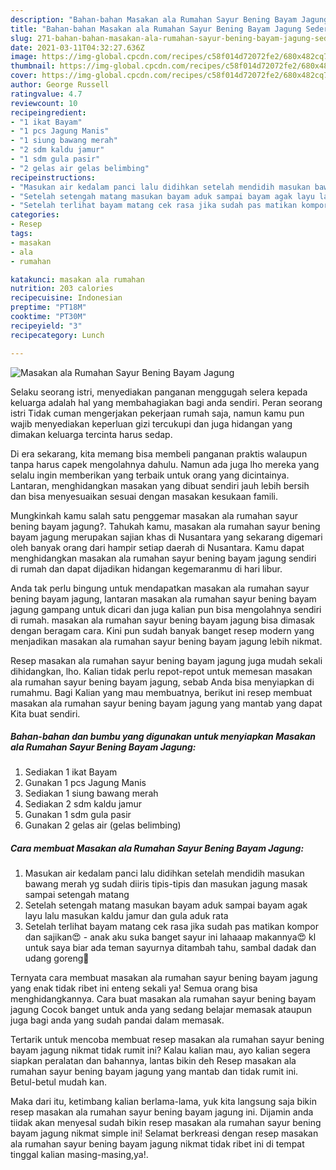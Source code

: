 ```yaml
---
description: "Bahan-bahan Masakan ala Rumahan Sayur Bening Bayam Jagung Sederhana dan Mudah Dibuat"
title: "Bahan-bahan Masakan ala Rumahan Sayur Bening Bayam Jagung Sederhana dan Mudah Dibuat"
slug: 271-bahan-bahan-masakan-ala-rumahan-sayur-bening-bayam-jagung-sederhana-dan-mudah-dibuat
date: 2021-03-11T04:32:27.636Z
image: https://img-global.cpcdn.com/recipes/c58f014d72072fe2/680x482cq70/masakan-ala-rumahan-sayur-bening-bayam-jagung-foto-resep-utama.jpg
thumbnail: https://img-global.cpcdn.com/recipes/c58f014d72072fe2/680x482cq70/masakan-ala-rumahan-sayur-bening-bayam-jagung-foto-resep-utama.jpg
cover: https://img-global.cpcdn.com/recipes/c58f014d72072fe2/680x482cq70/masakan-ala-rumahan-sayur-bening-bayam-jagung-foto-resep-utama.jpg
author: George Russell
ratingvalue: 4.7
reviewcount: 10
recipeingredient:
- "1 ikat Bayam"
- "1 pcs Jagung Manis"
- "1 siung bawang merah"
- "2 sdm kaldu jamur"
- "1 sdm gula pasir"
- "2 gelas air gelas belimbing"
recipeinstructions:
- "Masukan air kedalam panci lalu didihkan setelah mendidih masukan bawang merah yg sudah diiris tipis-tipis dan masukan jagung masak sampai setengah matang"
- "Setelah setengah matang masukan bayam aduk sampai bayam agak layu lalu masukan kaldu jamur dan gula aduk rata"
- "Setelah terlihat bayam matang cek rasa jika sudah pas matikan kompor dan sajikan😍 anak aku suka banget sayur ini lahaaap makannya😍 kl untuk saya biar ada teman sayurnya ditambah tahu, sambal dadak dan udang goreng🤤"
categories:
- Resep
tags:
- masakan
- ala
- rumahan

katakunci: masakan ala rumahan 
nutrition: 203 calories
recipecuisine: Indonesian
preptime: "PT18M"
cooktime: "PT30M"
recipeyield: "3"
recipecategory: Lunch

---
```



![Masakan ala Rumahan Sayur Bening Bayam Jagung](https://img-global.cpcdn.com/recipes/c58f014d72072fe2/680x482cq70/masakan-ala-rumahan-sayur-bening-bayam-jagung-foto-resep-utama.jpg)

Selaku seorang istri, menyediakan panganan menggugah selera kepada keluarga adalah hal yang membahagiakan bagi anda sendiri. Peran seorang istri Tidak cuman mengerjakan pekerjaan rumah saja, namun kamu pun wajib menyediakan keperluan gizi tercukupi dan juga hidangan yang dimakan keluarga tercinta harus sedap.

Di era  sekarang, kita memang bisa membeli panganan praktis walaupun tanpa harus capek mengolahnya dahulu. Namun ada juga lho mereka yang selalu ingin memberikan yang terbaik untuk orang yang dicintainya. Lantaran, menghidangkan masakan yang dibuat sendiri jauh lebih bersih dan bisa menyesuaikan sesuai dengan masakan kesukaan famili. 



Mungkinkah kamu salah satu penggemar masakan ala rumahan sayur bening bayam jagung?. Tahukah kamu, masakan ala rumahan sayur bening bayam jagung merupakan sajian khas di Nusantara yang sekarang digemari oleh banyak orang dari hampir setiap daerah di Nusantara. Kamu dapat menghidangkan masakan ala rumahan sayur bening bayam jagung sendiri di rumah dan dapat dijadikan hidangan kegemaranmu di hari libur.

Anda tak perlu bingung untuk mendapatkan masakan ala rumahan sayur bening bayam jagung, lantaran masakan ala rumahan sayur bening bayam jagung gampang untuk dicari dan juga kalian pun bisa mengolahnya sendiri di rumah. masakan ala rumahan sayur bening bayam jagung bisa dimasak dengan beragam cara. Kini pun sudah banyak banget resep modern yang menjadikan masakan ala rumahan sayur bening bayam jagung lebih nikmat.

Resep masakan ala rumahan sayur bening bayam jagung juga mudah sekali dihidangkan, lho. Kalian tidak perlu repot-repot untuk memesan masakan ala rumahan sayur bening bayam jagung, sebab Anda bisa menyiapkan di rumahmu. Bagi Kalian yang mau membuatnya, berikut ini resep membuat masakan ala rumahan sayur bening bayam jagung yang mantab yang dapat Kita buat sendiri.

<!--inarticleads1-->

##### Bahan-bahan dan bumbu yang digunakan untuk menyiapkan Masakan ala Rumahan Sayur Bening Bayam Jagung:

1. Sediakan 1 ikat Bayam
1. Gunakan 1 pcs Jagung Manis
1. Sediakan 1 siung bawang merah
1. Sediakan 2 sdm kaldu jamur
1. Gunakan 1 sdm gula pasir
1. Gunakan 2 gelas air (gelas belimbing)




<!--inarticleads2-->

##### Cara membuat Masakan ala Rumahan Sayur Bening Bayam Jagung:

1. Masukan air kedalam panci lalu didihkan setelah mendidih masukan bawang merah yg sudah diiris tipis-tipis dan masukan jagung masak sampai setengah matang
1. Setelah setengah matang masukan bayam aduk sampai bayam agak layu lalu masukan kaldu jamur dan gula aduk rata
1. Setelah terlihat bayam matang cek rasa jika sudah pas matikan kompor dan sajikan😍 - anak aku suka banget sayur ini lahaaap makannya😍 kl untuk saya biar ada teman sayurnya ditambah tahu, sambal dadak dan udang goreng🤤




Ternyata cara membuat masakan ala rumahan sayur bening bayam jagung yang enak tidak ribet ini enteng sekali ya! Semua orang bisa menghidangkannya. Cara buat masakan ala rumahan sayur bening bayam jagung Cocok banget untuk anda yang sedang belajar memasak ataupun juga bagi anda yang sudah pandai dalam memasak.

Tertarik untuk mencoba membuat resep masakan ala rumahan sayur bening bayam jagung nikmat tidak rumit ini? Kalau kalian mau, ayo kalian segera siapkan peralatan dan bahannya, lantas bikin deh Resep masakan ala rumahan sayur bening bayam jagung yang mantab dan tidak rumit ini. Betul-betul mudah kan. 

Maka dari itu, ketimbang kalian berlama-lama, yuk kita langsung saja bikin resep masakan ala rumahan sayur bening bayam jagung ini. Dijamin anda tiidak akan menyesal sudah bikin resep masakan ala rumahan sayur bening bayam jagung nikmat simple ini! Selamat berkreasi dengan resep masakan ala rumahan sayur bening bayam jagung nikmat tidak ribet ini di tempat tinggal kalian masing-masing,ya!.

